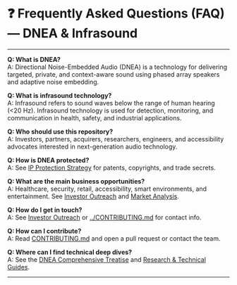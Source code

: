 # ❓ Frequently Asked Questions (FAQ) — DNEA & Infrasound

---

**Q: What is DNEA?**  
A: Directional Noise-Embedded Audio (DNEA) is a technology for delivering targeted, private, and context-aware sound using phased array speakers and adaptive noise embedding.

**Q: What is infrasound technology?**  
A: Infrasound refers to sound waves below the range of human hearing (<20 Hz). Infrasound technology is used for detection, monitoring, and communication in health, safety, and industrial applications.

**Q: Who should use this repository?**  
A: Investors, partners, acquirers, researchers, engineers, and accessibility advocates interested in next-generation audio technology.

**Q: How is DNEA protected?**  
A: See [IP Protection Strategy](IP-Protection-Strategy.md) for patents, copyrights, and trade secrets.

**Q: What are the main business opportunities?**  
A: Healthcare, security, retail, accessibility, smart environments, and entertainment. See [Investor Outreach](Investor-Outreach.md) and [Market Analysis](Market%20Analysis.docx).

**Q: How do I get in touch?**  
A: See [Investor Outreach](Investor-Outreach.md) or [../CONTRIBUTING.md](../CONTRIBUTING.md) for contact info.

**Q: How can I contribute?**  
A: Read [CONTRIBUTING.md](../CONTRIBUTING.md) and open a pull request or contact the team.

**Q: Where can I find technical deep dives?**  
A: See the [DNEA Comprehensive Treatise](DNEA-Comprehensive-Treatise.md) and [Research & Technical Guides](README.md#research--technical-guides).

---
